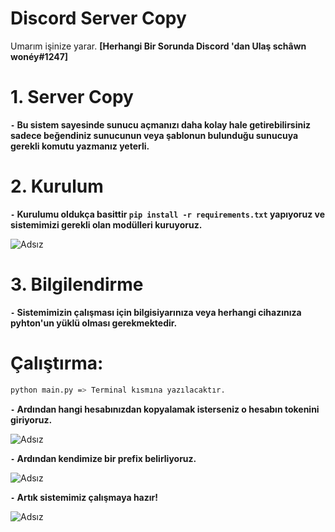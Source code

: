 
# Discord Server Copy

Umarım işinize yarar. **[Herhangi Bir Sorunda Discord 'dan Ulaş schâwn wonéy#1247]**

# 1. Server Copy
**`-` Bu sistem sayesinde sunucu açmanızı daha kolay hale getirebilirsiniz sadece beğendiniz sunucunun veya şablonun bulunduğu sunucuya gerekli komutu yazmanız yeterli.**


# 2. Kurulum
**`-` Kurulumu oldukça basittir `pip install -r requirements.txt` yapıyoruz ve sistemimizi gerekli olan modülleri kuruyoruz.**

![Adsız](https://media.discordapp.net/attachments/923986783543378011/935475312433713202/unknown.png)

# 3. Bilgilendirme
**`-` Sistemimizin çalışması için bilgisiyarınıza veya herhangi cihazınıza pyhton'un yüklü olması gerekmektedir.**


# Çalıştırma:

```sh
python main.py => Terminal kısmına yazılacaktır.
```
**`-` Ardından hangi hesabınızdan kopyalamak isterseniz o hesabın tokenini giriyoruz.**

![Adsız](https://media.discordapp.net/attachments/923986783543378011/935473328708280370/unknown.png)

**`-` Ardından kendimize bir prefix belirliyoruz.**

![Adsız](https://media.discordapp.net/attachments/923986783543378011/935473636314341386/unknown.png)

**`-` Artık sistemimiz çalışmaya hazır!**

![Adsız](https://media.discordapp.net/attachments/923986783543378011/935474069632061470/unknown.png)
